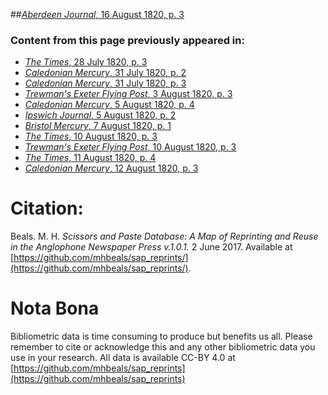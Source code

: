 ##[*Aberdeen Journal*, 16 August 1820, p. 3](https://mhbeals.github.io/sap_html/Aberdeen-Journal/Aberdeen-Journal-16-August-1820-p-3)

### Content from this page previously appeared in:
+ [*The Times*, 28 July 1820, p. 3](https://mhbeals.github.io/sap_html/The-Times/The-Times-28-July-1820-p-3)
+ [*Caledonian Mercury*, 31 July 1820, p. 2](https://mhbeals.github.io/sap_html/Caledonian-Mercury/Caledonian-Mercury-31-July-1820-p-2)
+ [*Caledonian Mercury*, 31 July 1820, p. 3](https://mhbeals.github.io/sap_html/Caledonian-Mercury/Caledonian-Mercury-31-July-1820-p-3)
+ [*Trewman's Exeter Flying Post*, 3 August 1820, p. 3](https://mhbeals.github.io/sap_html/Trewman's-Exeter-Flying-Post/Trewman's-Exeter-Flying-Post-3-August-1820-p-3)
+ [*Caledonian Mercury*, 5 August 1820, p. 4](https://mhbeals.github.io/sap_html/Caledonian-Mercury/Caledonian-Mercury-5-August-1820-p-4)
+ [*Ipswich Journal*, 5 August 1820, p. 2](https://mhbeals.github.io/sap_html/Ipswich-Journal/Ipswich-Journal-5-August-1820-p-2)
+ [*Bristol Mercury*, 7 August 1820, p. 1](https://mhbeals.github.io/sap_html/Bristol-Mercury/Bristol-Mercury-7-August-1820-p-1)
+ [*The Times*, 10 August 1820, p. 3](https://mhbeals.github.io/sap_html/The-Times/The-Times-10-August-1820-p-3)
+ [*Trewman's Exeter Flying Post*, 10 August 1820, p. 3](https://mhbeals.github.io/sap_html/Trewman's-Exeter-Flying-Post/Trewman's-Exeter-Flying-Post-10-August-1820-p-3)
+ [*The Times*, 11 August 1820, p. 4](https://mhbeals.github.io/sap_html/The-Times/The-Times-11-August-1820-p-4)
+ [*Caledonian Mercury*, 12 August 1820, p. 3](https://mhbeals.github.io/sap_html/Caledonian-Mercury/Caledonian-Mercury-12-August-1820-p-3)
                    
# Citation: 

Beals. M. H. *Scissors and Paste Database: A Map of Reprinting and Reuse in the Anglophone Newspaper Press v.1.0.1.* 2 June 2017. Available at [https://github.com/mhbeals/sap_reprints/](https://github.com/mhbeals/sap_reprints/). 
                    
# Nota Bona

Bibliometric data is time consuming to produce but benefits us all. Please remember to cite or acknowledge this and any other bibliometric data you use in your research. All data is available CC-BY 4.0 at [https://github.com/mhbeals/sap_reprints](https://github.com/mhbeals/sap_reprints)